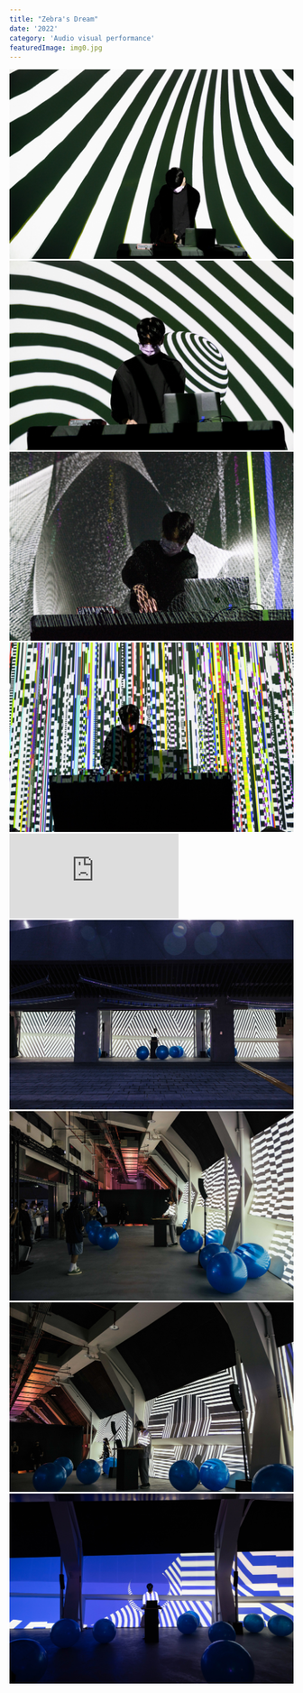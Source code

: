```yaml
---
title: "Zebra's Dream"
date: '2022'
category: 'Audio visual performance'
featuredImage: img0.jpg
---
```

  <div class="box">
      <div class="dscrptn">
      </div>
  </div>

  <div class="box">
      <div class="dscrptn">
      </div>
  </div>

  <div class="box">
      <img class="subimg" src="./img1.jpg">
  </div>
  <div class="box">
      <img class="subimg" src="./img2.jpg">
  </div>
  <div class="box">
      <img class="subimg" src="./img3.jpg">
  </div>
  <div class="box">
      <img class="subimg" src="./img4.jpg"/>
  </div>

  <div class="box"></div>

  <iframe title="vimeo-player" src="https://player.vimeo.com/video/679917816?h=d7bec7c625" frameborder="0" allowfullscreen></iframe>

  <div class="box">
      <img class="subimg" src="./img5.jpg">
  </div>
  <div class="box">
      <img class="subimg" src="./img6.jpg">
  </div>
  <div class="box">
      <img class="subimg" src="./img7.jpg">
  </div>
  <div class="box">
      <img class="subimg" src="./img8.jpg"/>
  </div>

  <div class="box"></div>
